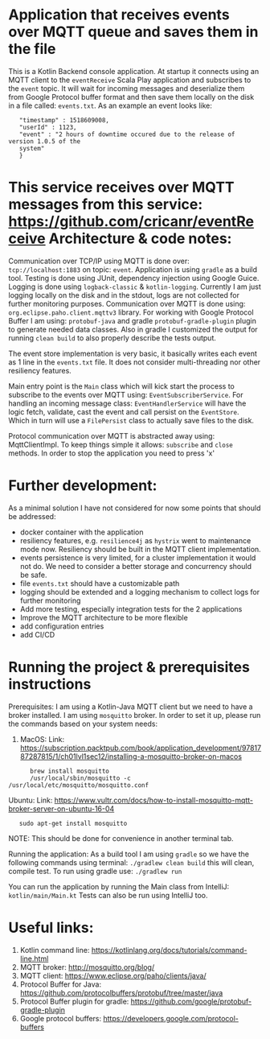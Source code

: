 Application that receives events over MQTT queue and saves them in the file
=====
This is a Kotlin Backend console application. At startup it connects using an MQTT client
to the `eventReceive` Scala Play application and subscribes to the `event` topic. It will 
wait for incoming messages and deserialize them from Google Protocol buffer format and
then save them locally on the disk in a file called: `events.txt`.
As an example an event looks like: 
```{
   "timestamp" : 1518609008,
   "userId" : 1123,
   "event" : "2 hours of downtime occured due to the release of version 1.0.5 of the
   system"
   }
```

This service receives over MQTT messages from this service: https://github.com/cricanr/eventReceive 
Architecture & code notes: 
======
Communication over TCP/IP using MQTT is done over: `tcp://localhost:1883` on topic: `event`.
Application is using `gradle` as a build tool. 
Testing is done using JUnit, dependency injection using Google Guice.  
Logging is done using `logback-classic` & `kotlin-logging`. Currently I am just logging
locally on the disk and in the stdout, logs are not collected for further monitoring purposes.
Communication over MQTT is done using: `org.eclipse.paho.client.mqttv3` library.
For working with Google Protocol Buffer I am using: `protobuf-java` and gradle `protobuf-gradle-plugin`
plugin to generate needed data classes. Also in gradle I customized the output for running
`clean build` to also properly describe the tests output.

The event store implementation is very basic, it basically writes each event as 1 line in the 
`events.txt` file. It does not consider multi-threading nor other resiliency features.

Main entry point is the `Main` class which will kick start the process to subscribe to the 
events over MQTT using: `EventSubscriberService`. For handling an incoming message class:
`EventHandlerService` will have the logic fetch, validate, cast the event and call persist
on the `EventStore`. Which in turn will use a `FilePersist` class to actually save files to the disk.

Protocol communication over MQTT is abstracted away using: MqttClientImpl. To keep
things simple it allows: `subscribe` and `close` methods.
In order to stop the application you need to press 'x'


Further development:
====
As a minimal solution I have not considered for now some points that should be addressed: 
* docker container with the application
* resiliency features, e.g. `resilience4j` as `hystrix` went to maintenance mode now. Resiliency should be built in the 
  MQTT client implementation.
* events persistence is very limited, for a cluster implementation it would not do. We need to consider a better storage and concurrency should be safe.
* file `events.txt` should have a customizable path 
* logging should be extended and a logging mechanism to collect logs for further monitoring
* Add more testing, especially integration tests for the 2 applications
* Improve the MQTT architecture to be more flexible
* add configuration entries
* add CI/CD    


Running the project & prerequisites instructions
===
Prerequisites: 
I am using a Kotlin-Java MQTT client but we need to have a broker installed. I am using `mosquitto` broker.
In order to set it up, please run the commands based on your system needs:

1) MacOS:
Link: https://subscription.packtpub.com/book/application_development/9781787287815/1/ch01lvl1sec12/installing-a-mosquitto-broker-on-macos

```
      brew install mosquitto
      /usr/local/sbin/mosquitto -c /usr/local/etc/mosquitto/mosquitto.conf

```

Ubuntu: 
Link: https://www.vultr.com/docs/how-to-install-mosquitto-mqtt-broker-server-on-ubuntu-16-04
 
```sudo apt-get update
   sudo apt-get install mosquitto
```
NOTE: This should be done for convenience in another terminal tab.

Running the application:
As a build tool I am using `gradle` so we have the following commands using terminal:
```./gradlew clean build``` this will clean, compile test. 
To run using gradle use: 
```./gradlew run```

You can run the application by running the Main class from IntelliJ: `kotlin/main/Main.kt`
Tests can also be run using IntelliJ too.

Useful links:
======
1) Kotlin command line: https://kotlinlang.org/docs/tutorials/command-line.html
2) MQTT broker: http://mosquitto.org/blog/
3) MQTT client: https://www.eclipse.org/paho/clients/java/ 
4) Protocol Buffer for Java: https://github.com/protocolbuffers/protobuf/tree/master/java
5) Protocol Buffer plugin for gradle: https://github.com/google/protobuf-gradle-plugin
6) Google protocol buffers: https://developers.google.com/protocol-buffers
